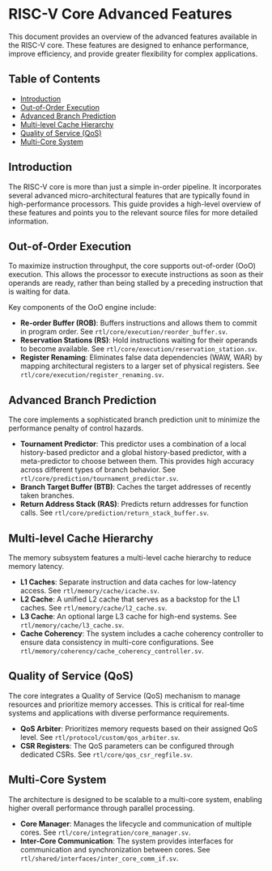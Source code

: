 # RISC-V Core Advanced Features

This document provides an overview of the advanced features available in the RISC-V core. These features are designed to enhance performance, improve efficiency, and provide greater flexibility for complex applications.

## Table of Contents

- [Introduction](#introduction)
- [Out-of-Order Execution](#out-of-order-execution)
- [Advanced Branch Prediction](#advanced-branch-prediction)
- [Multi-level Cache Hierarchy](#multi-level-cache-hierarchy)
- [Quality of Service (QoS)](#quality-of-service-qos)
- [Multi-Core System](#multi-core-system)

## Introduction

The RISC-V core is more than just a simple in-order pipeline. It incorporates several advanced micro-architectural features that are typically found in high-performance processors. This guide provides a high-level overview of these features and points you to the relevant source files for more detailed information.

## Out-of-Order Execution

To maximize instruction throughput, the core supports out-of-order (OoO) execution. This allows the processor to execute instructions as soon as their operands are ready, rather than being stalled by a preceding instruction that is waiting for data.

Key components of the OoO engine include:

-   **Re-order Buffer (ROB)**: Buffers instructions and allows them to commit in program order. See `rtl/core/execution/reorder_buffer.sv`.
-   **Reservation Stations (RS)**: Hold instructions waiting for their operands to become available. See `rtl/core/execution/reservation_station.sv`.
-   **Register Renaming**: Eliminates false data dependencies (WAW, WAR) by mapping architectural registers to a larger set of physical registers. See `rtl/core/execution/register_renaming.sv`.

## Advanced Branch Prediction

The core implements a sophisticated branch prediction unit to minimize the performance penalty of control hazards.

-   **Tournament Predictor**: This predictor uses a combination of a local history-based predictor and a global history-based predictor, with a meta-predictor to choose between them. This provides high accuracy across different types of branch behavior. See `rtl/core/prediction/tournament_predictor.sv`.
-   **Branch Target Buffer (BTB)**: Caches the target addresses of recently taken branches.
-   **Return Address Stack (RAS)**: Predicts return addresses for function calls. See `rtl/core/prediction/return_stack_buffer.sv`.

## Multi-level Cache Hierarchy

The memory subsystem features a multi-level cache hierarchy to reduce memory latency.

-   **L1 Caches**: Separate instruction and data caches for low-latency access. See `rtl/memory/cache/icache.sv`.
-   **L2 Cache**: A unified L2 cache that serves as a backstop for the L1 caches. See `rtl/memory/cache/l2_cache.sv`.
-   **L3 Cache**: An optional large L3 cache for high-end systems. See `rtl/memory/cache/l3_cache.sv`.
-   **Cache Coherency**: The system includes a cache coherency controller to ensure data consistency in multi-core configurations. See `rtl/memory/coherency/cache_coherency_controller.sv`.

## Quality of Service (QoS)

The core integrates a Quality of Service (QoS) mechanism to manage resources and prioritize memory accesses. This is critical for real-time systems and applications with diverse performance requirements.

-   **QoS Arbiter**: Prioritizes memory requests based on their assigned QoS level. See `rtl/protocol/custom/qos_arbiter.sv`.
-   **CSR Registers**: The QoS parameters can be configured through dedicated CSRs. See `rtl/core/qos_csr_regfile.sv`.

## Multi-Core System

The architecture is designed to be scalable to a multi-core system, enabling higher overall performance through parallel processing.

-   **Core Manager**: Manages the lifecycle and communication of multiple cores. See `rtl/core/integration/core_manager.sv`.
-   **Inter-Core Communication**: The system provides interfaces for communication and synchronization between cores. See `rtl/shared/interfaces/inter_core_comm_if.sv`. 